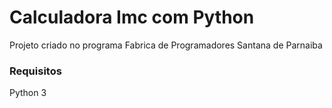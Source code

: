 # Calculadora Imc com Python

Projeto criado no programa Fabrica de Programadores Santana de Parnaiba

### Requisitos
Python 3
